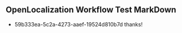 ## OpenLocalization Workflow Test MarkDown
* 59b333ea-5c2a-4273-aaef-19524d810b7d thanks!

<!--HONumber=Jul16_HO3-->


